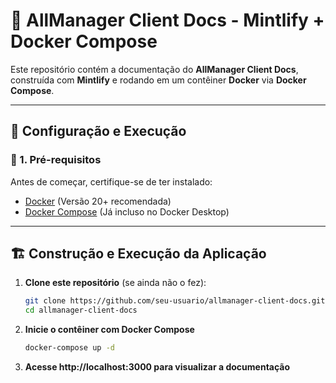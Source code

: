# 📝 AllManager Client Docs - Mintlify + Docker Compose

Este repositório contém a documentação do **AllManager Client Docs**, construída com **Mintlify** e rodando em um contêiner **Docker** via **Docker Compose**.

---

## 🚀 Configuração e Execução

### 📌 1. Pré-requisitos  

Antes de começar, certifique-se de ter instalado:  
- [Docker](https://www.docker.com/get-started) (Versão 20+ recomendada)  
- [Docker Compose](https://docs.docker.com/compose/) (Já incluso no Docker Desktop)  

---

## 🏗️ Construção e Execução da Aplicação

1. **Clone este repositório** (se ainda não o fez):  
   ```sh
   git clone https://github.com/seu-usuario/allmanager-client-docs.git
   cd allmanager-client-docs
2. **Inicie o contêiner com Docker Compose**
   ```sh
   docker-compose up -d
3. **Acesse http://localhost:3000 para visualizar a documentação**
